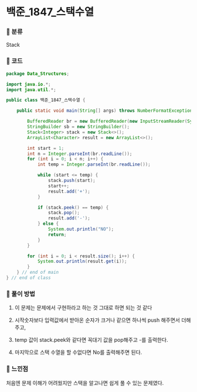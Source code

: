 # 백준_1847_스택수열

### &#127795; 분류 

Stack

### &#127795; 코드

```java
package Data_Structures;

import java.io.*;
import java.util.*;

public class 백준_1847_스택수열 {

	public static void main(String[] args) throws NumberFormatException, IOException {

		BufferedReader br = new BufferedReader(new InputStreamReader(System.in));
		StringBuilder sb = new StringBuilder();
		Stack<Integer> stack = new Stack<>();
		ArrayList<Character> result = new ArrayList<>();

		int start = 1;
		int n = Integer.parseInt(br.readLine());
		for (int i = 0; i < n; i++) {
			int temp = Integer.parseInt(br.readLine());

			while (start <= temp) {
				stack.push(start);
				start++;
				result.add('+');
			}

			if (stack.peek() == temp) {
				stack.pop();
				result.add('-');
			} else {
				System.out.println("NO");
				return;
			}
		}

		for (int i = 0; i < result.size(); i++) {
			System.out.println(result.get(i));
		}
	} // end of main
} // end of class

```



### &#127795; 풀이 방법 

1.  이 문제는 문제에서 구현하라고 하는 것 그대로 하면 되는 것 같다

2.  시작숫자보다 입력값에서 받아온 순자가 크거나 같으면 하나씩 push 해주면서 더해주고,

3. temp 값이 stack.peek와 같다면 꼭대기 값을 pop해주고 -를 출력한다. 

4. 마지막으로 스택 수열을 할 수없다면 No를 출력해주면 된다.

   

### &#127795; 느낀점 

처음엔 문제 이해가 어려웠지만 스택을 알고나면 쉽게 풀 수 있는 문제였다.